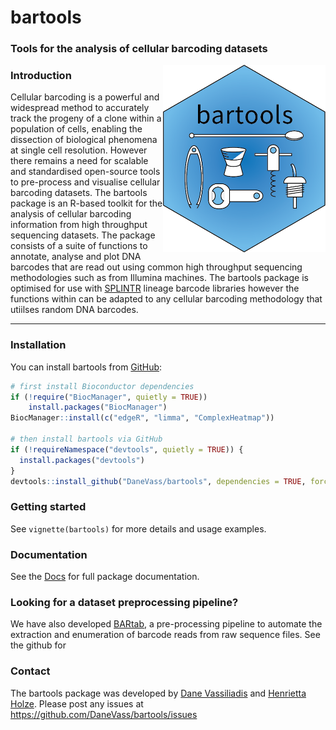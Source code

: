 
<!-- README.md is generated from README.Rmd. Please edit that file -->

# bartools

### Tools for the analysis of cellular barcoding datasets

<img src="man/figures/bartools_logo.png" align="right" width="260"/>

### Introduction

Cellular barcoding is a powerful and widespread method to accurately
track the progeny of a clone within a population of cells, enabling the
dissection of biological phenomena at single cell resolution. However
there remains a need for scalable and standardised open-source tools to
pre-process and visualise cellular barcoding datasets. The bartools
package is an R-based toolkit for the analysis of cellular barcoding
information from high throughput sequencing datasets. The package
consists of a suite of functions to annotate, analyse and plot DNA
barcodes that are read out using common high throughput sequencing
methodologies such as from Illumina machines. The bartools package is
optimised for use with
[SPLINTR](https://www.nature.com/articles/s41586-021-04206-7) lineage
barcode libraries however the functions within can be adapted to any
cellular barcoding methodology that utiilses random DNA barcodes.

<!-- badges: start -->
<!-- badges: end -->

------------------------------------------------------------------------

### Installation

You can install bartools from
[GitHub](https://github.com/DaneVass/bartools):

``` r
# first install Bioconductor dependencies
if (!require("BiocManager", quietly = TRUE))
    install.packages("BiocManager")
BiocManager::install(c("edgeR", "limma", "ComplexHeatmap"))

# then install bartools via GitHub
if (!requireNamespace("devtools", quietly = TRUE)) {
  install.packages("devtools")
}
devtools::install_github("DaneVass/bartools", dependencies = TRUE, force = TRUE)
```

### Getting started

See `vignette(bartools)` for more details and usage examples.

### Documentation

See the [Docs](https://danevass.github.io/bartools/) for full package
documentation.

### Looking for a dataset preprocessing pipeline?

We have also developed [BARtab](https://github.com/DaneVass/BARtab), a
pre-processing pipeline to automate the extraction and enumeration of
barcode reads from raw sequence files. See the github for

### Contact

The bartools package was developed by [Dane
Vassiliadis](https://findanexpert.unimelb.edu.au/profile/366000-dane-vassiliadis) and [Henrietta Holze](https://github.com/HenriettaHolze).
Please post any issues at <https://github.com/DaneVass/bartools/issues>
